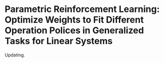 # Parametric Reinforcement Learning: Optimize Weights to Fit Different Operation Polices in Generalized Tasks for Linear Systems 

Updating.